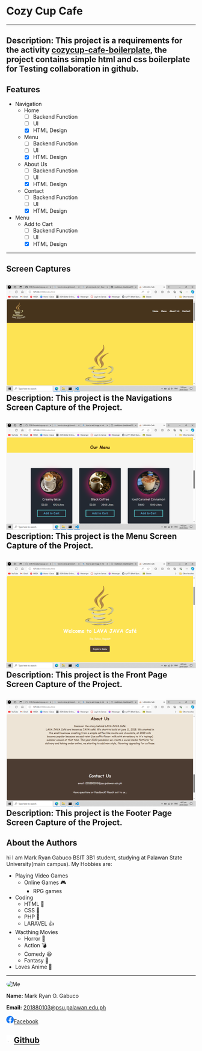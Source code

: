 # Cozy Cup Cafe #
---
**Description:**
            This project is a requirements for the activity [cozycup-cafe-boilerplate](https://github.com/CC6-Pancake/cozycup-cafe-boilerplate.git "cozycup-cafe-boilerplate"), the project contains simple html and css boilerplate for Testing collaboration in github.
---
## Features ##

- Navigation
  - Home
    - [ ] Backend Function
    - [ ] UI
    - [X] HTML Design
  - Menu
    - [ ] Backend Function
    - [ ] UI
    - [X] HTML Design
  - About Us
    - [ ] Backend Function
    - [ ] UI
    - [X] HTML Design
  - Contact
    - [ ] Backend Function
    - [ ] UI
    - [X] HTML Design    
- Menu
  - Add to Cart
    - [ ] Backend Function
    - [ ] UI
    - [X] HTML Design

----

## Screen Captures ##

![Navigations](img/Screenshot%20(5).png "Navigation")
 **Description:**
            This project is the Navigations Screen Capture of the Project.
---

![Menu](img/Screenshot%20(6).png "Menu")
 **Description:**
            This project is the Menu Screen Capture of the Project.
---

![Front Page](img/Screenshot%20(7).png "Front Page")
 **Description:**
            This project is the Front Page Screen Capture of the Project.
---

![Footer](img/Screenshot%20(8).png "About Page/Contact Us")
 **Description:**
            This project is the Footer Page Screen Capture of the Project.
---

## About the Authors ##

hi I am Mark Ryan Gabuco BSIT 3B1 student, studying at Palawan State University(main campus).
My Hobbies are: 
- Playing Video Games
  - Online Games :video_game:
    - RPG games 
- Coding
  - HTML :scroll:
  - CSS :art:
  - PHP :elephant:
  - LARAVEL :thumbsup:
- Wacthing Movies
  - Horror :hocho:
  - Action :bomb:
  - Comedy :laughing:
  - Fantasy :horse:
- Loves Anime :art:
---

<img src="https://avatars.githubusercontent.com/u/156725744?s=400&u=6e8a620cc7bc3982c28d6a1eeb7ba77b57aa2780&v=4" width="150px" alt="Me" style="border-radius:50%; margin: 0 auto">

**Name:**
Mark Ryan O. Gabuco


**Email:**
201880103@psu.palawan.edu.ph

<img src="img/Facebook.png" alt="Facebook" width="20px">[Facebook](https://web.facebook.com/rynFromPh/ "Facebook")

<img src="img/Github.png" alt="Github" width="20px">[Github](https://github.com/GABUC01 "Github")
---

